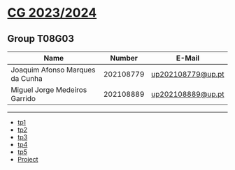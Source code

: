 # [CG 2023/2024](https://git.fe.up.pt/cg/cg-2023-2024/t08/cg-t08-g03/-/tree/master)

## Group T08G03
| Name             | Number    | E-Mail             |
| ---------------- | --------- | ------------------ |
| Joaquim Afonso Marques da Cunha         | 202108779 | up202108779@up.pt                |
| Miguel Jorge Medeiros Garrido         | 202108889 | up202108889@up.pt                |

----

  - [tp1](tp1/README.md)
  - [tp2](tp2/README.md)
  - [tp3](tp3/README.md)
  - [tp4](tp4/README.md)
  - [tp5](tp5/README.md)
  - [Project](proj/README.md)
